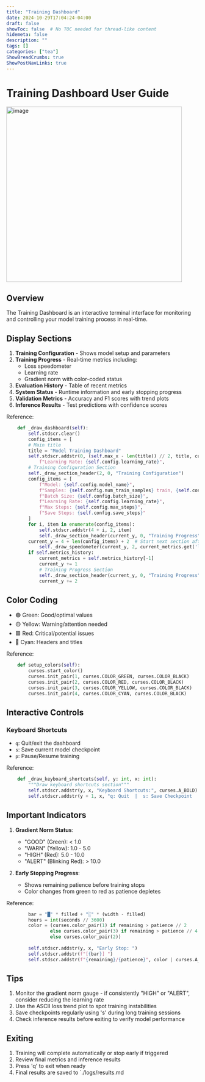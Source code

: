 ```yaml
---
title: "Training Dashboard"
date: 2024-10-29T17:04:24-04:00
draft: false
showToc: false  # No TOC needed for thread-like content
hidemeta: false
description: ""
tags: []
categories: ["tea"]
ShowBreadCrumbs: true
ShowPostNavLinks: true
---
```


# Training Dashboard User Guide
<img width="460" alt="image" src="https://github.com/user-attachments/assets/3813771b-b9e8-438b-995b-43e8b858beb6">

## Overview
The Training Dashboard is an interactive terminal interface for monitoring and controlling your model training process in real-time.

## Display Sections
1. **Training Configuration** - Shows model setup and parameters
2. **Training Progress** - Real-time metrics including:
   - Loss speedometer
   - Learning rate
   - Gradient norm with color-coded status
3. **Evaluation History** - Table of recent metrics
4. **System Status** - Runtime information and early stopping progress
5. **Validation Metrics** - Accuracy and F1 scores with trend plots
6. **Inference Results** - Test predictions with confidence scores

Reference: 
```63:90:modules/dashboard.py
    def _draw_dashboard(self):
        self.stdscr.clear()
        config_items = [
        # Main title
        title = "Model Training Dashboard"
        self.stdscr.addstr(0, (self.max_x - len(title)) // 2, title, curses.A_BOLD | curses.color_pair(4))
            f"Learning Rate: {self.config.learning_rate}",
        # Training Configuration Section
        self._draw_section_header(2, 0, "Training Configuration")
        config_items = [
            f"Model: {self.config.model_name}",
            f"Samples: {self.config.num_train_samples} train, {self.config.num_eval_samples} eval",
            f"Batch Size: {self.config.batch_size}",
            f"Learning Rate: {self.config.learning_rate}",
            f"Max Steps: {self.config.max_steps}",
            f"Save Steps: {self.config.save_steps}"
        ]
        for i, item in enumerate(config_items):
            self.stdscr.addstr(4 + i, 2, item)
            self._draw_section_header(current_y, 0, "Training Progress")
        current_y = 4 + len(config_items) + 2  # Start next section after config
            self._draw_speedometer(current_y, 2, current_metrics.get('loss', 0), 2.0, "Loss")
        if self.metrics_history:
            current_metrics = self.metrics_history[-1]
            current_y += 1
            # Training Progress Section
            self._draw_section_header(current_y, 0, "Training Progress")
            current_y += 2
```


## Color Coding
- 🟢 Green: Good/optimal values
- 🟡 Yellow: Warning/attention needed
- 🟥 Red: Critical/potential issues
- 🔵 Cyan: Headers and titles

Reference: 
```22:27:modules/dashboard.py
    def setup_colors(self):
        curses.start_color()
        curses.init_pair(1, curses.COLOR_GREEN, curses.COLOR_BLACK)
        curses.init_pair(2, curses.COLOR_RED, curses.COLOR_BLACK)
        curses.init_pair(3, curses.COLOR_YELLOW, curses.COLOR_BLACK)
        curses.init_pair(4, curses.COLOR_CYAN, curses.COLOR_BLACK)
```


## Interactive Controls
### Keyboard Shortcuts
- `q`: Quit/exit the dashboard
- `s`: Save current model checkpoint
- `p`: Pause/Resume training

Reference: 
```292:295:modules/dashboard.py
    def _draw_keyboard_shortcuts(self, y: int, x: int):
        """Draw keyboard shortcuts section"""
        self.stdscr.addstr(y, x, "Keyboard Shortcuts:", curses.A_BOLD)
        self.stdscr.addstr(y + 1, x, "q: Quit  |  s: Save Checkpoint  |  p: Pause/Resume")
```


## Important Indicators
1. **Gradient Norm Status**:
   - "GOOD" (Green): < 1.0
   - "WARN" (Yellow): 1.0 - 5.0
   - "HIGH" (Red): 5.0 - 10.0
   - "ALERT" (Blinking Red): > 10.0

2. **Early Stopping Progress**:
   - Shows remaining patience before training stops
   - Color changes from green to red as patience depletes

Reference: 
```209:217:modules/dashboard.py
        bar = "█" * filled + "░" * (width - filled)
        hours = int(seconds // 3600)
        color = (curses.color_pair(1) if remaining > patience // 2
                else curses.color_pair(3) if remaining > patience // 4
                else curses.color_pair(2))
        
        self.stdscr.addstr(y, x, "Early Stop: ")
        self.stdscr.addstr(f"[{bar}] ")
        self.stdscr.addstr(f"{remaining}/{patience}", color | curses.A_BOLD)
```


## Tips
1. Monitor the gradient norm gauge - if consistently "HIGH" or "ALERT", consider reducing the learning rate
2. Use the ASCII loss trend plot to spot training instabilities
3. Save checkpoints regularly using 's' during long training sessions
4. Check inference results before exiting to verify model performance

## Exiting
1. Training will complete automatically or stop early if triggered
2. Review final metrics and inference results
3. Press 'q' to exit when ready
4. Final results are saved to `./logs/results.md
